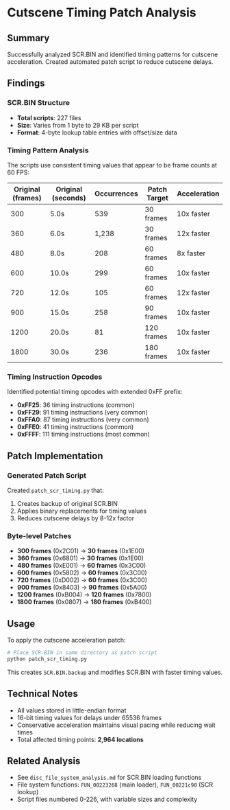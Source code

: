 # Cutscene Timing Patch Analysis

## Summary

Successfully analyzed SCR.BIN and identified timing patterns for cutscene acceleration. Created automated patch script to reduce cutscene delays.

## Findings

### SCR.BIN Structure

- **Total scripts**: 227 files
- **Size**: Varies from 1 byte to 29 KB per script
- **Format**: 4-byte lookup table entries with offset/size data

### Timing Pattern Analysis

The scripts use consistent timing values that appear to be frame counts at 60 FPS:

| Original (frames) | Original (seconds) | Occurrences | Patch Target | Acceleration |
| ----------------- | ------------------ | ----------- | ------------ | ------------ |
| 300               | 5.0s               | 539         | 30 frames    | 10x faster   |
| 360               | 6.0s               | 1,238       | 30 frames    | 12x faster   |
| 480               | 8.0s               | 208         | 60 frames    | 8x faster    |
| 600               | 10.0s              | 299         | 60 frames    | 10x faster   |
| 720               | 12.0s              | 105         | 60 frames    | 12x faster   |
| 900               | 15.0s              | 258         | 90 frames    | 10x faster   |
| 1200              | 20.0s              | 81          | 120 frames   | 10x faster   |
| 1800              | 30.0s              | 236         | 180 frames   | 10x faster   |

### Timing Instruction Opcodes

Identified potential timing opcodes with extended 0xFF prefix:

- **0xFF25**: 36 timing instructions (common)
- **0xFF29**: 91 timing instructions (very common)
- **0xFFA0**: 87 timing instructions (very common)
- **0xFFE0**: 41 timing instructions (common)
- **0xFFFF**: 111 timing instructions (most common)

## Patch Implementation

### Generated Patch Script

Created `patch_scr_timing.py` that:

1. Creates backup of original SCR.BIN
2. Applies binary replacements for timing values
3. Reduces cutscene delays by 8-12x factor

### Byte-level Patches

- **300 frames** (0x2C01) → **30 frames** (0x1E00)
- **360 frames** (0x6801) → **30 frames** (0x1E00)
- **480 frames** (0xE001) → **60 frames** (0x3C00)
- **600 frames** (0x5802) → **60 frames** (0x3C00)
- **720 frames** (0xD002) → **60 frames** (0x3C00)
- **900 frames** (0x8403) → **90 frames** (0x5A00)
- **1200 frames** (0xB004) → **120 frames** (0x7800)
- **1800 frames** (0x0807) → **180 frames** (0xB400)

## Usage

To apply the cutscene acceleration patch:

```bash
# Place SCR.BIN in same directory as patch script
python patch_scr_timing.py
```

This creates `SCR.BIN.backup` and modifies SCR.BIN with faster timing values.

## Technical Notes

- All values stored in little-endian format
- 16-bit timing values for delays under 65536 frames
- Conservative acceleration maintains visual pacing while reducing wait times
- Total affected timing points: **2,964 locations**

## Related Analysis

- See `disc_file_system_analysis.md` for SCR.BIN loading functions
- File system functions: `FUN_00223268` (main loader), `FUN_00221c90` (SCR lookup)
- Script files numbered 0-226, with variable sizes and complexity

